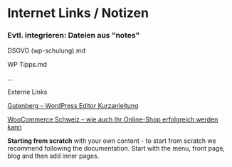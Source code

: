 # Internet Links / Notizen



### Evtl. integrieren: Dateien aus "notes"

DSGVO (wp-schulung).md

WP Tipps.md

...

Externe Links

[Gutenberg – WordPress Editor Kurzanleitung](https://www.webtimiser.de/gutenberg-wordpress-editor-kurzanleitung/)

[WooCommerce Schweiz – wie auch Ihr Online-Shop erfolgreich werden kann](https://oxidian.ch/woocommerce-schweiz/)

**Starting from scratch** with your own content - to start  from scratch we recommend following the documentation. Start with the  menu, front page, blog and then add inner pages.
